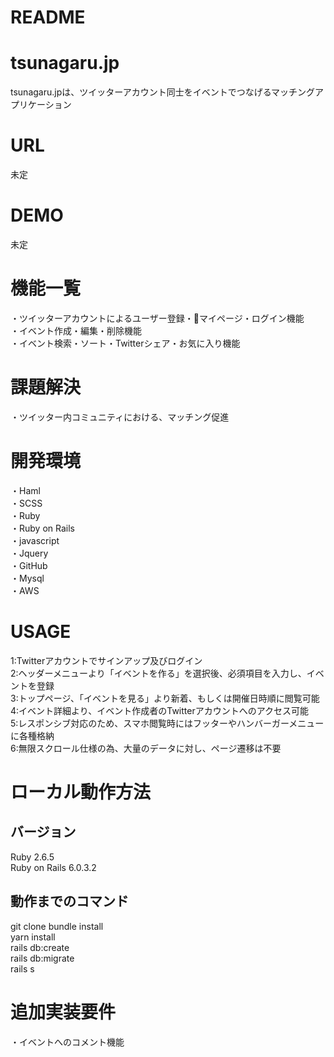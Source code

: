 # README

# tsunagaru.jp
tsunagaru.jpは、ツイッターアカウント同士をイベントでつなげるマッチングアプリケーション

# URL
未定

# DEMO
未定

# 機能一覧
・ツイッターアカウントによるユーザー登録・マイページ・ログイン機能  
・イベント作成・編集・削除機能  
・イベント検索・ソート・Twitterシェア・お気に入り機能  

# 課題解決
・ツイッター内コミュニティにおける、マッチング促進  

# 開発環境
・Haml  
・SCSS  
・Ruby  
・Ruby on Rails  
・javascript  
・Jquery   
・GitHub  
・Mysql  
・AWS  

# USAGE
1:Twitterアカウントでサインアップ及びログイン  
2:ヘッダーメニューより「イベントを作る」を選択後、必須項目を入力し、イベントを登録  
3:トップページ、「イベントを見る」より新着、もしくは開催日時順に閲覧可能  
4:イベント詳細より、イベント作成者のTwitterアカウントへのアクセス可能  
5:レスポンシブ対応のため、スマホ閲覧時にはフッターやハンバーガーメニューに各種格納  
6:無限スクロール仕様の為、大量のデータに対し、ページ遷移は不要  

# ローカル動作方法

## バージョン

Ruby 2.6.5  
Ruby on Rails 6.0.3.2  

## 動作までのコマンド
git clone 
bundle install  
yarn install  
rails db:create  
rails db:migrate  
rails s  

# 追加実装要件
・イベントへのコメント機能